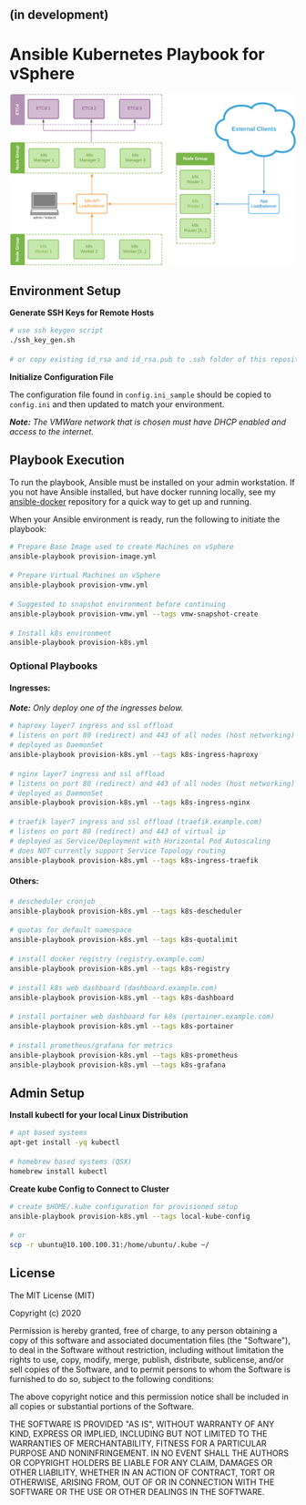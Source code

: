 ## (in development)

# Ansible Kubernetes Playbook for vSphere

![arch](/docs/arch.jpg)

## Environment Setup

**Generate SSH Keys for Remote Hosts**

```bash
# use ssh keygen script
./ssh_key_gen.sh

# or copy existing id_rsa and id_rsa.pub to .ssh folder of this repository
```

**Initialize Configuration File**

The configuration file found in `config.ini_sample` should be copied to
`config.ini` and then updated to match your environment.

_**Note:** The VMWare network that is chosen must have DHCP enabled and access to the internet._

## Playbook Execution

To run the playbook, Ansible must be installed on your admin workstation. If
you not have Ansible installed, but have docker running locally, see my
[ansible-docker](https://github.com/nmarus/ansible-docker) repository for a
quick way to get up and running.

When your Ansible environment is ready, run the following to initiate the
playbook:

```bash
# Prepare Base Image used to create Machines on vSphere
ansible-playbook provision-image.yml

# Prepare Virtual Machines on vSphere
ansible-playbook provision-vmw.yml

# Suggested to snapshot environment before continuing
ansible-playbook provision-vmw.yml --tags vmw-snapshot-create

# Install k8s environment
ansible-playbook provision-k8s.yml
```

### Optional Playbooks

#### Ingresses:

_**Note:** Only deploy one of the ingresses below._

```bash
# haproxy layer7 ingress and ssl offload
# listens on port 80 (redirect) and 443 of all nodes (host networking)
# deployed as DaemonSet
ansible-playbook provision-k8s.yml --tags k8s-ingress-haproxy

# nginx layer7 ingress and ssl offload
# listens on port 80 (redirect) and 443 of all nodes (host networking)
# deployed as DaemonSet
ansible-playbook provision-k8s.yml --tags k8s-ingress-nginx

# traefik layer7 ingress and ssl offload (traefik.example.com)
# listens on port 80 (redirect) and 443 of virtual ip
# deployed as Service/Deployment with Horizontal Pod Autoscaling
# does NOT currently support Service Topology routing
ansible-playbook provision-k8s.yml --tags k8s-ingress-traefik
```

#### Others:

```bash
# descheduler cronjob
ansible-playbook provision-k8s.yml --tags k8s-descheduler

# quotas for default namespace
ansible-playbook provision-k8s.yml --tags k8s-quotalimit

# install docker registry (registry.example.com)
ansible-playbook provision-k8s.yml --tags k8s-registry

# install k8s web dashboard (dashboard.example.com)
ansible-playbook provision-k8s.yml --tags k8s-dashboard

# install portainer web dashboard for k8s (portainer.example.com)
ansible-playbook provision-k8s.yml --tags k8s-portainer

# install prometheus/grafana for metrics
ansible-playbook provision-k8s.yml --tags k8s-prometheus
ansible-playbook provision-k8s.yml --tags k8s-grafana
```

## Admin Setup

**Install kubectl for your local Linux Distribution**

```bash
# apt based systems
apt-get install -yq kubectl

# homebrew based systems (OSX)
homebrew install kubectl
```

**Create kube Config to Connect to Cluster**

```bash
# create $HOME/.kube configuration for provisioned setup
ansible-playbook provision-k8s.yml --tags local-kube-config

# or
scp -r ubuntu@10.100.100.31:/home/ubuntu/.kube ~/
```

## License

The MIT License (MIT)

Copyright (c) 2020

Permission is hereby granted, free of charge, to any person obtaining a copy
of this software and associated documentation files (the "Software"), to deal
in the Software without restriction, including without limitation the rights
to use, copy, modify, merge, publish, distribute, sublicense, and/or sell
copies of the Software, and to permit persons to whom the Software is
furnished to do so, subject to the following conditions:

The above copyright notice and this permission notice shall be included in
all copies or substantial portions of the Software.

THE SOFTWARE IS PROVIDED "AS IS", WITHOUT WARRANTY OF ANY KIND, EXPRESS OR
IMPLIED, INCLUDING BUT NOT LIMITED TO THE WARRANTIES OF MERCHANTABILITY,
FITNESS FOR A PARTICULAR PURPOSE AND NONINFRINGEMENT. IN NO EVENT SHALL THE
AUTHORS OR COPYRIGHT HOLDERS BE LIABLE FOR ANY CLAIM, DAMAGES OR OTHER
LIABILITY, WHETHER IN AN ACTION OF CONTRACT, TORT OR OTHERWISE, ARISING FROM,
OUT OF OR IN CONNECTION WITH THE SOFTWARE OR THE USE OR OTHER DEALINGS IN
THE SOFTWARE.
